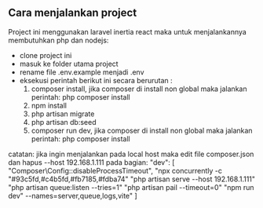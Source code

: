 ## Cara menjalankan project

Project ini menggunakan laravel inertia react maka untuk menjalankannya membutuhkan php dan nodejs:

- clone project ini
- masuk ke folder utama project
- rename file .env.example menjadi .env
- eksekusi perintah berikut ini secara berurutan :
  1. composer install, jika composer di install non global maka jalankan perintah: php composer install
  2. npm install
  3. php artisan migrate
  4. php artisan db:seed
  5. composer run dev, jika composer di install non global maka jalankan perintah: php composer install

catatan: jika ingin menjalankan pada local host maka edit file composer.json dan hapus --host 192.168.1.111  pada bagian:
"dev": [
    "Composer\\Config::disableProcessTimeout",
    "npx concurrently -c \"#93c5fd,#c4b5fd,#fb7185,#fdba74\" \"php artisan serve --host 192.168.1.111\" \"php artisan queue:listen --tries=1\" \"php artisan pail --timeout=0\" \"npm run dev\" --names=server,queue,logs,vite"
]


